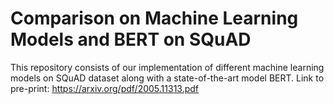 # Comparison on Machine Learning Models and BERT on SQuAD
This repository consists of our implementation of different machine learning models on SQuAD dataset along with a state-of-the-art model BERT. 
Link to pre-print: https://arxiv.org/pdf/2005.11313.pdf


